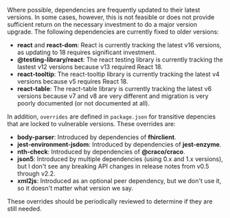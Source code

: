 Where possible, dependencies are frequently updated to their latest versions.
In some cases, however, this is not feasible or does not provide sufficient
return on the necessary investment to do a major version upgrade. The following
dependencies are currently fixed to older versions:

* **react** and **react-dom**: React is currently tracking the latest v16
  versions, as updating to 18 requires significant investment.
* **@testing-library/react**: The react testing library is currently tracking
  the lastest v12 versions because v13 required React 18.
* **react-tooltip**: The react-tooltip library is currently tracking the latest
  v4 versions because v5 requires React 18.
* **react-table**: The react-table library is currently tracking the latest v6
  versions because v7 and v8 are very different and migration is very poorly
  documented (or not documented at all).

In addition, `overrides` are defined in `package.json` for transitive
depencies that are locked to vulnerable versions. These overrides are:

* **body-parser**: Introduced by dependencies of **fhirclient**.
* **jest-environment-jsdom**: Introduced by dependencies of **jest-enzyme**.
* **nth-check**: Introduced by dependencies of **@craco/craco**.
* **json5**: Introduced by multiple dependencies (using 0.x and 1.x versions), but I don't see any breaking API changes in release notes from v0.5 through v2.2.
* **xml2js**: Introduced as an optional peer dependency, but we don't use it, so it doesn't matter what version we say.

These overrides should be periodically reviewed to determine if they are still
needed.